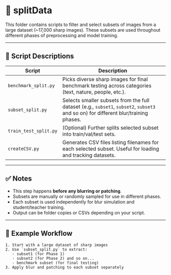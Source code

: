 # 📁 splitData

This folder contains scripts to filter and select subsets of images from a large dataset (~17,000 sharp images). These subsets are used throughout different phases of preprocessing and model training.

---

## 📜 Script Descriptions

| Script | Description |
|--------|-------------|
| `benchmark_split.py` | Picks diverse sharp images for final benchmark testing across categories (text, nature, people, etc.). |
| `subset_split.py` | Selects smaller subsets from the full dataset (e.g., `subset1`, `subset2`, `subset3` and so on) for different blur/training phases. |
| `train_test_split.py` | (Optional) Further splits selected subset into train/val/test sets. |
| `createCSV.py` | Generates CSV files listing filenames for each selected subset. Useful for loading and tracking datasets. |

---

## ✅ Notes

- This step happens **before any blurring or patching**.
- Subsets are manually or randomly sampled for use in different phases.
- Each subset is used independently for blur simulation and student/teacher training.
- Output can be folder copies or CSVs depending on your script.

---

## 🔁 Example Workflow

```text
1. Start with a large dataset of sharp images
2. Use `subset_split.py` to extract:
   - subset1 (for Phase 1)
   - subset2 (for Phase 2) and so on...
   - benchmark subset (for final testing)
3. Apply blur and patching to each subset separately
